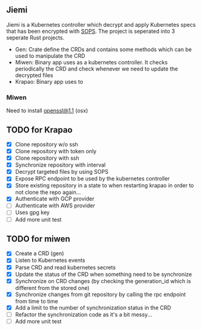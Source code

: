 ## Jiemi

Jiemi is a Kubernetes controller which decrypt and apply Kubernetes specs that has been encrypted with [SOPS](https://github.com/mozilla/sops). The project is seperated into 3 seperate Rust projects.

- Gen: Crate define the CRDs and contains some methods which can be used to manipulate the CRD
- Miwen: Binary app uses as a kubernetes controller. It checks periodically the CRD and check whenever we need to update the decrypted files
- Krapao: Binary app uses to 

### Miwen

Need to install openssl@1.1 (osx)

## TODO for Krapao

- [x] Clone repository w/o ssh
- [x] Clone repository with token only
- [x] Clone repository with ssh
- [x] Synchronize repository with interval
- [x] Decrypt targeted files by using SOPS
- [x] Expose RPC endpoint to be used by the kubernetes controller
- [x] Store existing repository in a state to when restarting krapao in order to not clone the repo again...
- [x] Authenticate with GCP provider
- [ ] Authenticate with AWS provider 
- [ ] Uses gpg key
- [ ] Add more unit test

## TODO for miwen

- [x] Create a CRD (gen)
- [x] Listen to Kubernetes events
- [x] Parse CRD and read kubernetes secrets
- [x] Update the status of the CRD when something need to be synchronize
- [x] Synchronize on CRD changes (by checking the generation_id which is different from the stored one)
- [x] Synchronize changes from git repository by calling the rpc endpoint from time to time
- [x] Add a limit to the number of synchronization status in the CRD
- [ ] Refactor the synchronization code as it's a bit messy...
- [ ] Add more unit test